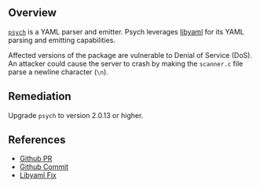 ## Overview
[`psych`](https://rubygems.org/gems/psych) is a YAML parser and emitter. Psych leverages [libyaml](http://pyyaml.org/wiki/LibYAML) for its YAML parsing and emitting capabilities.

Affected versions of the package are vulnerable to Denial of Service (DoS). An attacker could cause the server to crash by making the `scanner.c` file parse a newline character (`\n`).

## Remediation
Upgrade `psych` to version 2.0.13 or higher.

## References
- [Github PR](https://github.com/ruby/psych/pull/225)
- [Github Commit](https://github.com/ruby/psych/commit/40f8e29514066faed3becb544b4e637955f0fbef)
- [Libyaml Fix](https://bitbucket.org/xi/libyaml/commits/2b9156756423e967cfd09a61d125d883fca6f4f2)
